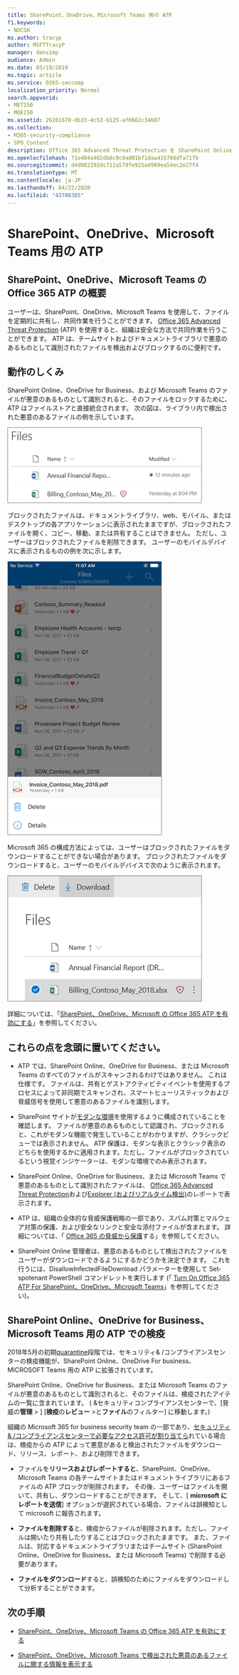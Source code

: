 ```yaml
---
title: SharePoint、OneDrive、Microsoft Teams 用の ATP
f1.keywords:
- NOCSH
ms.author: tracyp
author: MSFTTracyP
manager: dansimp
audience: Admin
ms.date: 03/19/2019
ms.topic: article
ms.service: O365-seccomp
localization_priority: Normal
search.appverid:
- MET150
- MOE150
ms.assetid: 26261670-db33-4c53-b125-af0662c34607
ms.collection:
- M365-security-compliance
- SPO_Content
description: Office 365 Advanced Threat Protection を SharePoint Online、OneDrive for Business、Microsoft Teams のファイルに拡張して、組織にとってより安全なコラボレーションを可能にします。
ms.openlocfilehash: 71e404a402db8c0c0ad01bf1daa415788dfa717b
ms.sourcegitcommit: d4d082292dc711a579fe925ad989ea54ec2e27f4
ms.translationtype: MT
ms.contentlocale: ja-JP
ms.lasthandoff: 04/22/2020
ms.locfileid: "43708385"
---
```

# <a name="atp-for-sharepoint-onedrive-and-microsoft-teams"></a>SharePoint、OneDrive、Microsoft Teams 用の ATP

## <a name="overview-of-office-365-atp-for-sharepoint-onedrive-and-microsoft-teams"></a>SharePoint、OneDrive、Microsoft Teams の Office 365 ATP の概要

ユーザーは、SharePoint、OneDrive、Microsoft Teams を使用して、ファイルを定期的に共有し、共同作業を行うことができます。 [Office 365 Advanced Threat Protection](office-365-atp.md) (ATP) を使用すると、組織は安全な方法で共同作業を行うことができます。 ATP は、チームサイトおよびドキュメントライブラリで悪意のあるものとして識別されたファイルを検出およびブロックするのに便利です。

## <a name="how-it-works"></a>動作のしくみ

SharePoint Online、OneDrive for Business、および Microsoft Teams のファイルが悪意のあるものとして識別されると、そのファイルをロックするために、ATP はファイルストアと直接統合されます。 次の図は、ライブラリ内で検出された悪意のあるファイルの例を示しています。

![悪意のあるものとして検出された OneDrive for Business のファイル](../../media/2bba71cc-7ad1-4799-8b9d-d56f923db3a7.png)

ブロックされたファイルは、ドキュメントライブラリ、web、モバイル、またはデスクトップの各アプリケーションに表示されたままですが、ブロックされたファイルを開く、コピー、移動、または共有することはできません。 ただし、ユーザーはブロックされたファイルを削除できます。 ユーザーのモバイルデバイスに表示されるものの例を次に示します。

![Onedrive モバイルアプリから OneDrive for business からブロックされたファイルを削除する](../../media/cb1c1705-fd0a-45b8-9a26-c22503011d54.png)

Microsoft 365 の構成方法によっては、ユーザーはブロックされたファイルをダウンロードすることができない場合があります。 ブロックされたファイルをダウンロードすると、ユーザーのモバイルデバイスで次のように表示されます。

![OneDrive for Business でブロックされたファイルをダウンロードする](../../media/be288a82-bdd8-4371-93d8-1783db3b61bc.png)

詳細については、「[SharePoint、OneDrive、Microsoft の Office 365 ATP を有効にする](turn-on-atp-for-spo-odb-and-teams.md)」を参照してください。

## <a name="keep-these-points-in-mind"></a>これらの点を念頭に置いてください。

- ATP では、SharePoint Online、OneDrive for Business、または Microsoft Teams のすべてのファイルがスキャンされるわけではありません。 これは仕様です。 ファイルは、共有とゲストアクティビティイベントを使用するプロセスによって非同期でスキャンされ、スマートヒューリスティックおよび脅威信号を使用して悪意のあるファイルを識別します。

- SharePoint サイトが[モダンな環境](https://docs.microsoft.com/sharepoint/guide-to-sharepoint-modern-experience)を使用するように構成されていることを確認します。 ファイルが悪意のあるものとして認識され、ブロックされると、これがモダンな機能で発生していることがわかりますが、クラシックビューでは表示されません。 ATP 保護は、モダンな表示とクラシック表示のどちらを使用するかに適用されます。ただし、ファイルがブロックされているという視覚インジケーターは、モダンな環境でのみ表示されます。

- SharePoint Online、OneDrive for Business、または Microsoft Teams で悪意のあるものとして識別されたファイルは、 [Office 365 Advanced Threat Protection](view-reports-for-atp.md)および[Explorer (およびリアルタイム検出)](threat-explorer.md)のレポートで表示されます。

- ATP は、組織の全体的な脅威保護戦略の一部であり、スパム対策とマルウェア対策の保護、および安全なリンクと安全な添付ファイルが含まれます。 詳細については、「 [Office 365 の脅威から保護](protect-against-threats.md)する」を参照してください。

- SharePoint Online 管理者は、悪意のあるものとして検出されたファイルをユーザーがダウンロードできるようにするかどうかを決定できます。 これを行うには、DisallowInfectedFileDownload パラメーターを使用して Set-spotenant PowerShell コマンドレットを実行します (「 [Turn On Office 365 ATP For SharePoint、OneDrive、Microsoft Teams](turn-on-atp-for-spo-odb-and-teams.md)」を参照してください)。

## <a name="quarantine-in-atp-for-sharepoint-online-onedrive-for-business-and-microsoft-teams"></a>SharePoint Online、OneDrive for Business、Microsoft Teams 用の ATP での検疫

 2018年5月の初期[quarantine](quarantine-email-messages.md)段階では、セキュリティ&amp; /コンプライアンスセンターの検疫機能が、SharePoint Online、OneDrive For business、MICROSOFT Teams 用の ATP に拡張されています。

SharePoint Online、OneDrive for Business、または Microsoft Teams のファイルが悪意のあるものとして識別されると、そのファイルは、検疫されたアイテムの一覧に含まれています。 ( &amp;セキュリティコンプライアンスセンターで、[脅威の**管理** \> ] [**検疫**の**レビュー** \>と**ファイル**のフィルター] に移動します。)

組織の Microsoft 365 for business security team の一部であり、[セキュリティ&amp; /コンプライアンスセンターで必要なアクセス許可が割り当てら](permissions-in-the-security-and-compliance-center.md)れている場合は、検疫からの ATP によって悪意があると検出されたファイルをダウンロード、リリース、レポート、および削除できます。

- ファイルを**リリースおよびレポートすると**、SharePoint、OneDrive、Microsoft Teams の各チームサイトまたはドキュメントライブラリにあるファイルの ATP ブロックが削除されます。 その後、ユーザーはファイルを開いて、共有し、ダウンロードすることができます。 そして、[ **microsoft にレポートを送信**] オプションが選択されている場合、ファイルは誤検知として microsoft に報告されます。

- **ファイルを削除する**と、検疫からファイルが削除されます。ただし、ファイルは開いたり共有したりすることはブロックされたままです。 また、ファイルは、対応するドキュメントライブラリまたはチームサイト (SharePoint Online、OneDrive for Business、または Microsoft Teams) で削除する必要があります。

- **ファイルをダウンロード**すると、誤検知のためにファイルをダウンロードして分析することができます。

## <a name="next-steps"></a>次の手順

 - [SharePoint、OneDrive、Microsoft Teams の Office 365 ATP を有効にする](turn-on-atp-for-spo-odb-and-teams.md)

 - [SharePoint、OneDrive、Microsoft Teams で検出された悪意のあるファイルに関する情報を表示する](malicious-files-detected-in-spo-odb-or-teams.md)

